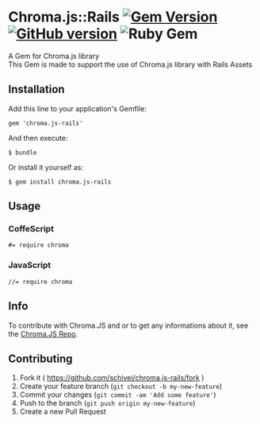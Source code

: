 # Chroma.js::Rails [![Gem Version](https://badge.fury.io/rb/chroma-js.svg)](http://badge.fury.io/rb/chroma-js) [![GitHub version](https://badge.fury.io/gh/schivei%2Fchroma.js-rails.svg)](https://badge.fury.io/gh/schivei%2Fchroma.js-rails) ![Ruby Gem](https://github.com/schivei/chroma.js-rails/workflows/Ruby%20Gem/badge.svg?branch=master)

A Gem for Chroma.js library<br>
This Gem is made to support the use of Chroma.js library with Rails Assets

## Installation

Add this line to your application's Gemfile:

    gem 'chroma.js-rails'

And then execute:

    $ bundle

Or install it yourself as:

    $ gem install chroma.js-rails

## Usage

### CoffeScript
    #= require chroma

### JavaScript
    //= require chroma

## Info

To contribute with Chroma.JS and or to get any informations about it, see the [Chroma.JS Repo](https://github.com/gka/chroma.js).

## Contributing

1. Fork it ( https://github.com/schivei/chroma.js-rails/fork )
2. Create your feature branch (`git checkout -b my-new-feature`)
3. Commit your changes (`git commit -am 'Add some feature'`)
4. Push to the branch (`git push origin my-new-feature`)
5. Create a new Pull Request
